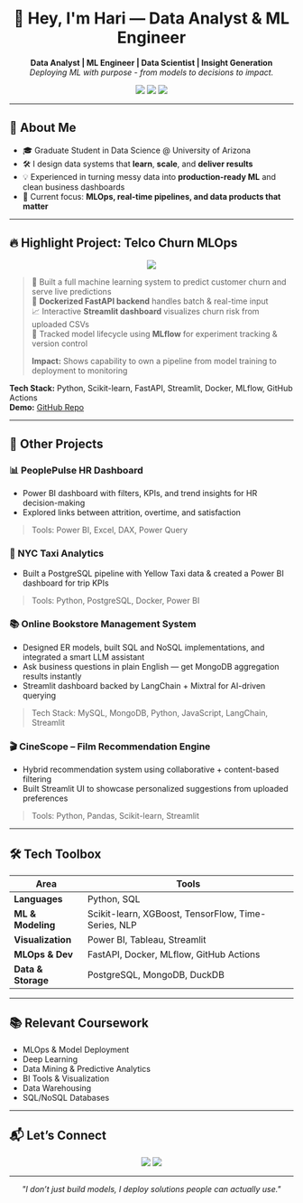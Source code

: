 <h1 align="center">👋 Hey, I'm Hari — Data Analyst & ML Engineer</h1>

<p align="center">
  <b>Data Analyst | ML Engineer | Data Scientist | Insight Generation</b><br>
  <em>Deploying ML with purpose - from models to decisions to impact.</em>
</p>

<p align="center">
  <img src="https://img.shields.io/badge/Machine%20Learning-Scikit--learn-orange?style=flat&logo=scikit-learn"/>
  <img src="https://img.shields.io/badge/MLOps-FastAPI%20%7C%20Docker%20%7C%20MLflow-blue?style=flat&logo=docker"/>
  <img src="https://img.shields.io/badge/Data%20Visualization-Power%20BI-yellow?style=flat&logo=powerbi"/>
</p>

---

## 🧠 About Me

- 🎓 Graduate Student in Data Science @ University of Arizona  
- 🛠 I design data systems that **learn**, **scale**, and **deliver results**  
- 💡 Experienced in turning messy data into **production-ready ML** and clean business dashboards  
- 🎯 Current focus: **MLOps, real-time pipelines, and data products that matter**

---

## 🔥 Highlight Project: Telco Churn MLOps

<p align="center">
  <img src="https://img.shields.io/badge/Project-End--to--End%20ML%20Deployment-green?style=for-the-badge&logo=fastapi"/>
</p>

> 🧠 Built a full machine learning system to predict customer churn and serve live predictions  
> 🐳 **Dockerized FastAPI backend** handles batch & real-time input  
> 📈 Interactive **Streamlit dashboard** visualizes churn risk from uploaded CSVs  
> 🔄 Tracked model lifecycle using **MLflow** for experiment tracking & version control  
>  
> **Impact:** Shows capability to own a pipeline from model training to deployment to monitoring

**Tech Stack:** Python, Scikit-learn, FastAPI, Streamlit, Docker, MLflow, GitHub Actions  
**Demo:** [GitHub Repo](https://github.com/harid0718/telco-churn-mlops)

---

## 🚀 Other Projects

### 📊 PeoplePulse HR Dashboard  
- Power BI dashboard with filters, KPIs, and trend insights for HR decision-making  
- Explored links between attrition, overtime, and satisfaction  
> Tools: Power BI, Excel, DAX, Power Query

### 🚖 NYC Taxi Analytics  
- Built a PostgreSQL pipeline with Yellow Taxi data & created a Power BI dashboard for trip KPIs  
> Tools: Python, PostgreSQL, Docker, Power BI

### 📚 Online Bookstore Management System
- Designed ER models, built SQL and NoSQL implementations, and integrated a smart LLM assistant
- Ask business questions in plain English — get MongoDB aggregation results instantly
- Streamlit dashboard backed by LangChain + Mixtral for AI-driven querying
> Tech Stack: MySQL, MongoDB, Python, JavaScript, LangChain, Streamlit

### 🎬 CineScope – Film Recommendation Engine  
- Hybrid recommendation system using collaborative + content-based filtering  
- Built Streamlit UI to showcase personalized suggestions from uploaded preferences  
> Tools: Python, Pandas, Scikit-learn, Streamlit

---

## 🛠️ Tech Toolbox

| Area | Tools |
|------|-------|
| **Languages** | Python, SQL |
| **ML & Modeling** | Scikit-learn, XGBoost, TensorFlow, Time-Series, NLP |
| **Visualization** | Power BI, Tableau, Streamlit |
| **MLOps & Dev** | FastAPI, Docker, MLflow, GitHub Actions |
| **Data & Storage** | PostgreSQL, MongoDB, DuckDB |

---

## 📚 Relevant Coursework

- MLOps & Model Deployment  
- Deep Learning
- Data Mining & Predictive Analytics
- BI Tools & Visualization
- Data Warehousing
- SQL/NoSQL Databases

---

## 📬 Let’s Connect

<p align="center">
  <a href="https://www.linkedin.com/in/hari-dave2002/"><img src="https://img.shields.io/badge/LinkedIn-hari0718-blue?style=for-the-badge&logo=linkedin"/></a>
  <a href="mailto:haridave0718@arizona.edu"><img src="https://img.shields.io/badge/Email-haridave0718@arizona.edu-red?style=for-the-badge&logo=gmail"/></a>
</p>

---

<p align="center"><em>"I don’t just build models, I deploy solutions people can actually use."</em></p>



